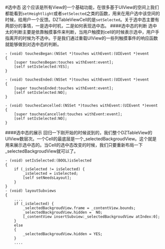 #选中态
这个应该是所有View的一个基础功能，在很多基于UIView的空间上我们都能看到```setHeightlight```或者```setSelected```之类的函数，用来在用户选中该空间的时候，给用户一个反馈。DZTableViewCell的是```setSelected```。关于选中态主要有两部分的事情，一是选中时机，二是如何表现选中态。
####选中态的判断
选中太的判断主要是依靠触摸事件来判断，当用户触摸到cell的时候表示选中，用户手指离开的时候为不选中。于是我们通过重载UIView的一些列触摸事件的响应函数就能够做到对选中态的判断。

```
- (void) touchesBegan:(NSSet *)touches withEvent:(UIEvent *)event
{
    [super touchesBegan:touches withEvent:event];
    [self setIsSelected:YES];
}

- (void) touchesEnded:(NSSet *)touches withEvent:(UIEvent *)event
{
    [super touchesEnded:touches withEvent:event];
    [self setIsSelected:NO];
}

- (void) touchesCancelled:(NSSet *)touches withEvent:(UIEvent *)event
{
    [super touchesCancelled:touches withEvent:event];
    [self setIsSelected:NO];
}
```

####选中态的展示
回归一下刚开始的时候说到的，我们整个DZTableView的UIView数层次。一个Cell的最底层是一个_selectedBackgroudView。这个就是用来展示选中态的。当Cell的选中态改变的时候，我们只要重新布局一下_selectedBackgroudView就可以了。

```
- (void) setIsSelected:(BOOL)isSelected
{
    if (_isSelected != isSelected) {
        _isSelected = isSelected;
        [self setNeedsLayout];
    }
}
- (void) layoutSubviews
{
    ....
    if (_isSelected) {
        _selectedBackgroudView.frame = _contentView.bounds;
        _selectedBackgroudView.hidden =  NO;
        [_contentView insertSubview:_selectedBackgroudView atIndex:0];
    }
    else
    {
        _selectedBackgroudView.hidden = YES;
    }
    ....
```